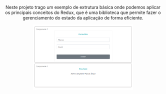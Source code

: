 
<p align="center">
    Neste projeto trago um exemplo de extrutura básica onde podemos aplicar os principais conceitos do Redux, que é uma biblioteca  que permite fazer o gerenciamento do estado da aplicação de forma eficiente.
</p>
<p align="center">
  <a href="http://nestjs.com/" target="blank"><img src="./screenshots/imagem.png" width="320" alt="Nest Logo" /></a>
</p>
